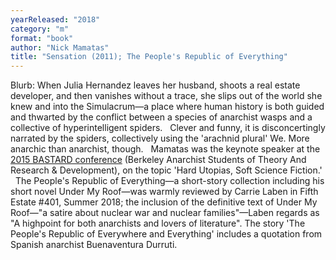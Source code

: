 ```yaml
---
yearReleased: "2018"
category: "m"
format: "book"
author: "Nick Mamatas"
title: "Sensation (2011); The People's Republic of Everything"
---
```

 Blurb: When Julia Hernandez leaves her husband, shoots a  real estate developer, and then vanishes without a trace, she slips out of the  world she knew and into the Simulacrum—a place where human history is both  guided and thwarted by the conflict between a species of anarchist wasps and a  collective of hyperintelligent spiders.
  
 Clever and funny, it is disconcertingly narrated by the spiders,  collectively using the 'arachnid plural' We. More anarchic than anarchist,  though.
  
 Mamatas was the keynote speaker at the <a href="http://sfbay-anarchists.org/conference/bastard-2015/">2015 BASTARD  conference</a> (Berkeley Anarchist Students of Theory And Research &  Development), on the topic 'Hard Utopias, Soft Science Fiction.'
  
 The People's Republic of Everything—a short-story collection including  his short novel Under My Roof—was warmly reviewed by Carrie Laben in  Fifth Estate #401, Summer 2018; the inclusion of the definitive text of  Under My Roof—"a satire about nuclear war and nuclear families"—Laben  regards as "A highpoint for both anarchists and lovers of literature". The story  'The People's Republic of Everywhere and Everything' includes a quotation from  Spanish anarchist Buenaventura Durruti.